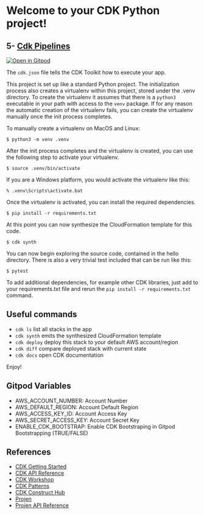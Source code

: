 # Welcome to your CDK Python project!
## 5- [Cdk Pipelines]
[![Open in Gitpod](https://gitpod.io/button/open-in-gitpod.svg)](https://gitpod.io/#https://github.com/AymanZahran/CdkProjenExamples/tree/master/05_cdk_pipelines)

The `cdk.json` file tells the CDK Toolkit how to execute your app.

This project is set up like a standard Python project.  The initialization process also creates
a virtualenv within this project, stored under the .venv directory.  To create the virtualenv
it assumes that there is a `python3` executable in your path with access to the `venv` package.
If for any reason the automatic creation of the virtualenv fails, you can create the virtualenv
manually once the init process completes.

To manually create a virtualenv on MacOS and Linux:

```
$ python3 -m venv .venv
```

After the init process completes and the virtualenv is created, you can use the following
step to activate your virtualenv.

```
$ source .venv/bin/activate
```

If you are a Windows platform, you would activate the virtualenv like this:

```
% .venv\Scripts\activate.bat
```

Once the virtualenv is activated, you can install the required dependencies.

```
$ pip install -r requirements.txt
```

At this point you can now synthesize the CloudFormation template for this code.

```
$ cdk synth
```

You can now begin exploring the source code, contained in the hello directory.
There is also a very trivial test included that can be run like this:

```
$ pytest
```

To add additional dependencies, for example other CDK libraries, just add to
your requirements.txt file and rerun the `pip install -r requirements.txt`
command.

## Useful commands

 * `cdk ls`          list all stacks in the app
 * `cdk synth`       emits the synthesized CloudFormation template
 * `cdk deploy`      deploy this stack to your default AWS account/region
 * `cdk diff`        compare deployed stack with current state
 * `cdk docs`        open CDK documentation

Enjoy!

## Gitpod Variables
- AWS_ACCOUNT_NUMBER: Account Number
- AWS_DEFAULT_REGION: Account Default Region
- AWS_ACCESS_KEY_ID: Account Access Key
- AWS_SECRET_ACCESS_KEY: Account Secret Key
- ENABLE_CDK_BOOTSTRAP: Enable CDK Bootstraping in Gitpod Bootstrapping (TRUE/FALSE)

## References
- [CDK Getting Started]
- [CDK API Reference]
- [CDK Workshop]
- [CDK Patterns]
- [CDK Construct Hub]
- [Projen]
- [Projen API Reference]

[CDK Getting Started]: https://docs.aws.amazon.com/cdk/v2/guide/getting_started.html
[CDK API Reference]: https://docs.aws.amazon.com/cdk/api/v2/
[CDK Workshop]: https://cdkworkshop.com/
[CDK Patterns]: https://cdkpatterns.com/
[CDK Construct Hub]: https://constructs.dev/
[Projen]: https://github.com/projen/projen
[Projen API Reference]: https://projen.io/api/API.html
[SQS & SNS]: https://github.com/AymanZahran/CdkProjenExamples/tree/master/01_sqs_sns
[Hello Lambda]: https://github.com/AymanZahran/CdkProjenExamples/tree/master/02_hello_lambda
[Lambda Api Gateway]: https://github.com/AymanZahran/CdkProjenExamples/tree/master/03_lambda_apigw
[Serverless App]: https://github.com/AymanZahran/CdkProjenExamples/tree/master/04_serverless
[Cdk Pipelines]: https://github.com/AymanZahran/CdkProjenExamples/tree/master/05_cdk_pipelines
[Fargate]: https://github.com/AymanZahran/CdkProjenExamples/tree/master/06_Fargate
[Serverless Fargate Cdk Pipeline]: https://github.com/AymanZahran/CdkProjenExamples/tree/master/07_ServerlessFargatePipeline
[Projen Serverless Fargate Cdk Pipeline]: https://github.com/AymanZahran/CdkProjenExamples/tree/master/08_ProjenServerlessFargatePipeline
